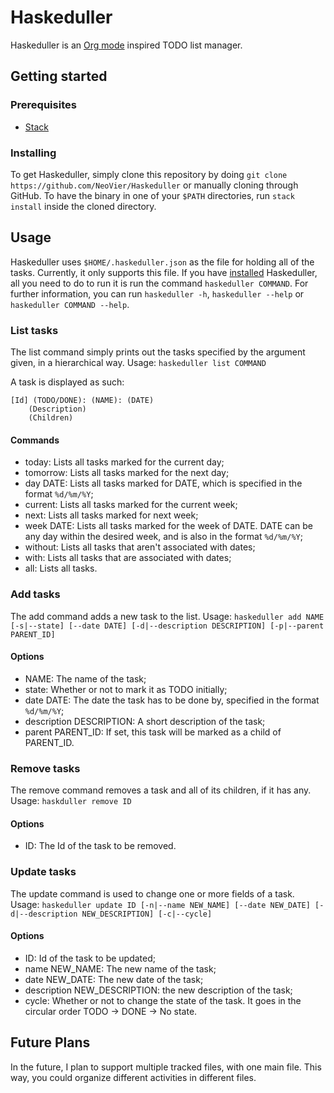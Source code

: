 # Haskeduller

Haskeduller is an [Org mode](https://orgmode.org) inspired TODO list manager.

## Getting started

### Prerequisites

* [Stack](https://docs.haskellstack.org/en/stable/README/)

### Installing

To get Haskeduller, simply clone this repository by doing `git clone https://github.com/NeoVier/Haskeduller` or manually cloning through GitHub.
To have the binary in one of your `$PATH` directories, run `stack install` inside the cloned directory.

## Usage

Haskeduller uses `$HOME/.haskeduller.json` as the file for holding all of the tasks. Currently, it only supports this file.
If you have [installed](#Installing) Haskeduller, all you need to do to run it is run the command `haskeduller COMMAND`.
For further information, you can run `haskeduller -h`, `haskeduller --help` or `haskeduller COMMAND --help`.

### List tasks

The list command simply prints out the tasks specified by the argument given, in a hierarchical way.
Usage: `haskeduller list COMMAND`

A task is displayed as such:

```
[Id] (TODO/DONE): (NAME): (DATE)
	(Description)
	(Children)
```

#### Commands

* today: Lists all tasks marked for the current day;
* tomorrow: Lists all tasks marked for the next day;
* day DATE: Lists all tasks marked for DATE, which is specified in the format `%d/%m/%Y`;
* current: Lists all tasks marked for the current week;
* next: Lists all tasks marked for next week;
* week DATE: Lists all tasks marked for the week of DATE. DATE can be any day within the desired week, and is also in the format `%d/%m/%Y`;
* without: Lists all tasks that aren't associated with dates;
* with: Lists all tasks that are associated with dates;
* all: Lists all tasks.


### Add tasks

The add command adds a new task to the list.
Usage: `haskeduller add NAME [-s|--state] [--date DATE] [-d|--description DESCRIPTION] [-p|--parent PARENT_ID]`

#### Options

* NAME: The name of the task;
* state: Whether or not to mark it as TODO initially;
* date DATE: The date the task has to be done by, specified in the format `%d/%m/%Y`;
* description DESCRIPTION: A short description of the task;
* parent PARENT_ID: If set, this task will be marked as a child of PARENT_ID.

### Remove tasks

The remove command removes a task and all of its children, if it has any.
Usage: `haskduller remove ID`

#### Options

* ID: The Id of the task to be removed.

### Update tasks

The update command is used to change one or more fields of a task.
Usage: `haskeduller update ID [-n|--name NEW_NAME] [--date NEW_DATE] [-d|--description NEW_DESCRIPTION] [-c|--cycle]`

#### Options

* ID: Id of the task to be updated;
* name NEW_NAME: The new name of the task;
* date NEW_DATE: The new date of the task;
* description NEW_DESCRIPTION: the new description of the task;
* cycle: Whether or not to change the state of the task. It goes in the circular order TODO -> DONE -> No state.

## Future Plans

In the future, I plan to support multiple tracked files, with one main file. This way, you could organize different activities in different files.

